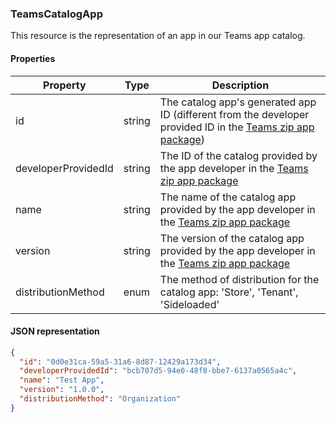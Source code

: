 
### TeamsCatalogApp
This resource is the representation of an app in our Teams app catalog.

#### Properties
| Property            | Type     | Description
| ------------------- | -------- | -----------
| id                  | string   | The catalog app's generated app ID (different from the developer provided ID in the [Teams zip app package](#teams-application-manifest))
| developerProvidedId | string   | The ID of the catalog provided by the app developer in the [Teams zip app package](#teams-application-manifest)
| name                | string   | The name of the catalog app provided by the app developer in the [Teams zip app package](#teams-application-manifest)
| version             | string   | The version of the catalog app provided by the app developer in the [Teams zip app package](#teams-application-manifest)
| distributionMethod  | enum     | The method of distribution for the catalog app: 'Store', 'Tenant', 'Sideloaded' 

#### JSON representation
```json
{
  "id": "0d0e31ca-59a5-31a6-8d87-12429a173d34",
  "developerProvidedId": "bcb707d5-94e0-48f8-bbe7-6137a0565a4c",
  "name": "Test App",
  "version": "1.0.0",
  "distributionMethod": "Organization"
}
```

